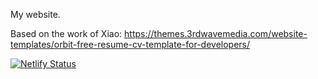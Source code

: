 My website.

Based on the work of Xiao: https://themes.3rdwavemedia.com/website-templates/orbit-free-resume-cv-template-for-developers/


[![Netlify Status](https://api.netlify.com/api/v1/badges/33fd632b-fdeb-4dbb-b902-fdac4a0e31f3/deploy-status)](https://app.netlify.com/sites/lincolnpires/deploys)
